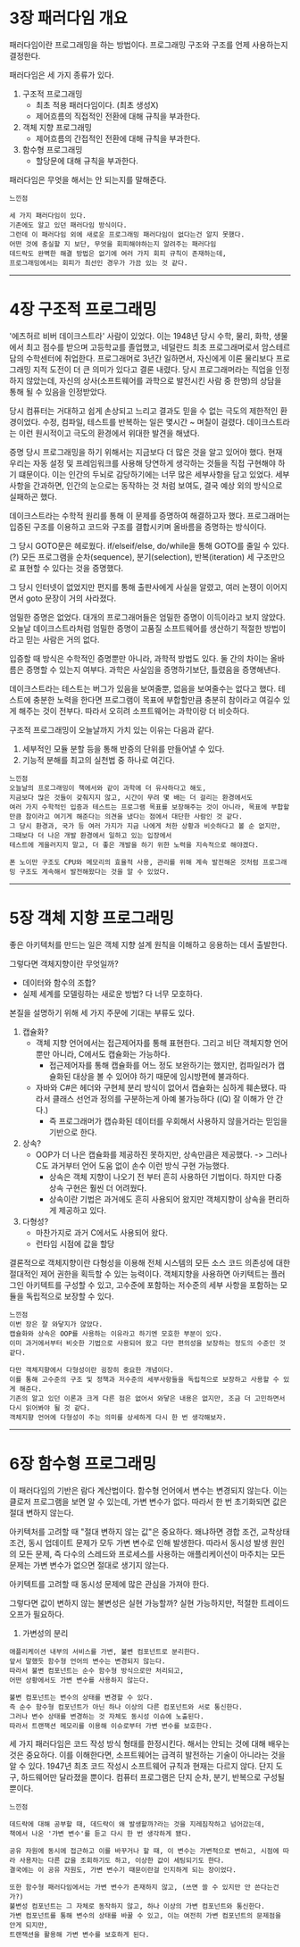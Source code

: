 # 3장 패러다임 개요
패러다임이란 프로그래밍을 하는 방법이다.
프로그래밍 구조와 구조를 언제 사용하는지 결정한다.

패러다임은 세 가지 종류가 있다.
1. 구조적 프로그래밍
   - 최초 적용 패러다임이다. (최초 생성X)
   - 제어흐름의 직접적인 전환에 대해 규칙을 부과한다.
2. 객체 지향 프로그래밍
   - 제어흐름의 간접적인 전환에 대해 규칙을 부과한다.
3. 함수형 프로그래밍
   - 할당문에 대해 규칙을 부과한다.

패러다임은 무엇을 해서는 안 되는지를 말해준다.

```text
느낀점

세 가지 패러다임이 있다. 
기존에도 알고 있던 패러다임 방식이다. 
그런데 이 패러다임 외에 새로운 프로그래밍 패러다임이 없다는건 알지 못했다.
어떤 것에 충실할 지 보단, 무엇을 회피해야하는지 알려주는 패러다임
데드락도 완벽한 해결 방법은 없기에 여러 가지 회피 규칙이 존재하는데, 
프로그래밍에서는 회피가 최선인 경우가 가끔 있는 것 같다.
```
---

# 4장 구조적 프로그래밍
'에츠허르 비버 데이크스트라' 사람이 있었다.
이는 1948년 당시 수학, 물리, 화학, 생물에서 최고 점수를 받으며 고등학교를 졸업했고, 네덜란드 최초 프로그래머로서 암스테르담의 수학센터에 취업한다.
프로그래머로 3년간 일하면서, 자신에게 이론 물리보다 프로그래밍 지적 도전이 더 큰 의미가 있다고 결론 내렸다.
당시 프로그래머라는 직업을 인정하지 않았는데, 자신의 상사(소프트웨어를 과학으로 발전시킨 사람 중 한명)의 상담을 통해 될 수 있음을 인정받았다.

당시 컴퓨터는 거대하고 쉽게 손상되고 느리고 결과도 믿을 수 없는 극도의 제한적인 환경이었다.
수정, 컴파일, 테스트를 반복하는 일은 몇시간 ~ 며칠이 걸렸다.
데이크스트라는 이런 원시적이고 극도의 환경에서 위대한 발견을 해냈다.

증명
당시 프로그래밍을 하기 위해서는 지금보다 더 많은 것을 알고 있어야 했다. 
현재 우리는 자동 설정 및 프레임워크를 사용해 당연하게 생각하는 것들을 직접 구현해야 하기 떄문이다.
이는 인간의 두뇌로 감당하기에는 너무 많은 세부사항을 담고 있었다.
세부사항을 간과하면, 인간의 눈으로는 동작하는 것 처럼 보여도, 결국 예상 외의 방식으로 실패하곤 했다. 

데이크스트라는 수학적 원리를 통해 이 문제를 증명하여 해결하고자 했다.
프로그래머는 입증된 구조를 이용하고 코드와 구조를 결합시키며 올바름을 증명하는 방식이다.

그 당시 GOTO문은 헤로웠다. if/elseif/else, do/while을 통해 GOTO를 줄일 수 있다. (?)
모든 프로그램을 순차(sequence), 분기(selection), 반복(iteration) 세 구조만으로 표현할 수 있다는 것을 증명했다.

그 당시 인터넷이 없었지만 편지를 통해 출판사에게 사실을 알렸고, 여러 논쟁이 이어지면서 goto 문장이 거의 사라졌다.

엄밀한 증명은 없었다.
대개의 프로그래머들은 엄밀한 증명이 이득이라고 보지 않았다.
오늘날 데이크스트라처럼 엄밀한 증명이 고품질 소프트웨어를 생산하기 적절한 방법이라고 믿는 사람은 거의 없다.

입증할 때 방식은 수학적인 증명뿐만 아니라, 과학적 방법도 있다.
둘 간의 차이는 올바름은 증명할 수 있는지 여부다.
과학은 사실임을 증명하기보단, 틀렸음을 증명해낸다.

데이크스트라는 테스트는 버그가 있음을 보여줄뿐, 없음을 보여줄수는 없다고 했다.
테스트에 충분한 노력을 한다면 프로그램이 목표에 부합할만큼 충분히 참이라고 여길수 있게 해주는 것이 전부다.
따라서 오히려 소프트웨어는 과학이랑 더 비슷하다.

구조적 프로그래밍이 오늘날까지 가치 있는 이유는 다음과 같다.
1. 세부적인 모듈 분할 등을 통해 반증의 단위를 만들어낼 수 있다.
2. 기능적 분해를 최고의 실천법 중 하나로 여긴다.

```text
느낀점
오늘날의 프로그래밍이 책에서와 같이 과학에 더 유사하다고 해도,
지금보다 많은 것들이 갖춰지지 않고, 시간이 무려 몇 배는 더 걸리는 환경에서도 
여러 가지 수학적인 입증과 테스트는 프로그램 목표를 보장해주는 것이 아니라, 목표에 부합할만큼 참이라고 여기게 해준다는 의견을 냈다는 점에서 대단한 사람인 것 같다.
그 당시 환경과, 국가 등 여러 가지가 지금 나에게 처한 상황과 비슷하다고 볼 순 없지만, 그때보다 더 나은 개발 환경에서 일하고 있는 입장에서
테스트에 게을러지지 말고, 더 좋은 개발을 하기 위한 노력을 지속적으로 해야겠다.

폰 노이만 구조도 CPU와 메모리의 효율적 사용, 관리를 위해 계속 발전해온 것처럼 프로그래밍 구조도 계속해서 발전해왔다는 것을 알 수 있었다.
```

---
# 5장 객체 지향 프로그래밍
좋은 아키텍처를 만드는 일은 객체 지향 설계 원칙을 이해하고 응용하는 데서 출발한다.

그렇다면 객체지향이란 무엇일까?
- 데이터와 함수의 조합?
- 실제 세계를 모델링하는 새로운 방법?
다 너무 모호하다.

본질을 설명하기 위해 세 가지 주문에 기대는 부류도 있다.
1. 캡슐화?
   - 객체 지향 언어에서는 접근제어자를 통해 표현한다. 그리고 비단 객체지향 언어 뿐만 아니라, C에서도 캡슐화는 가능하다.
     - 접근제어자를 통해 캡슐화를 어느 정도 보완하기는 했지만, 컴파일러가 캡슐화된 대상을 볼 수 있어야 하기 때문에 임시방편에 불과하다.
   - 자바와 C#은 헤더와 구현체 분리 방식이 없어서 캡슐화는 심하게 훼손됐다. 따라서 클래스 선언과 정의를 구분하는게 아예 불가능하다 ((Q) 잘 이해가 안 간다.)
     - 즉 프로그래머가 캡슈화된 데이터를 우회해서 사용하지 않을거라는 믿임을 기반으로 한다.
2. 상속?
   - OOP가 더 나은 캡슐화를 제공하진 못하지만, 상속만큼은 제공했다. -> 그러나 C도 과거부터 언어 도움 없이 손수 이런 방식 구현 가능했다.
     - 상속은 객체 지향이 나오기 전 부터 흔히 사용하던 기법이다. 하지만 다중 상속 구현은 훨씬 더 어려웠다.
     - 상속이란 기법은 과거에도 흔히 사용되어 왔지만 객체지향이 상속을 편리하게 제공하고 있다. 
3. 다형성?
   - 마찬가지로 과거 C에서도 사용되어 왔다.
   - 런타임 시점에 값을 할당

결론적으로 객체지향이란 다형성을 이용해 전체 시스템의 모든 소스 코드 의존성에 대한 절대적인 제어 권한을 획득할 수 있는 능력이다.
객체지향을 사용하면 아키텍트는 플러그인 아키텍트를 구성할 수 있고, 고수준에 포함하는 저수준의 세부 사항을 포함하는 모듈을 독립적으로 보장할 수 있다.

```text
느낀점
이번 장은 잘 와닿지가 않았다.
캡슐화와 상속은 OOP를 사용하는 이유라고 하기엔 모호한 부분이 있다.
이미 과거에서부터 비슷한 기법으로 사용되어 왔고 다만 편의성을 보장하는 정도의 수준인 것 같다.

다만 객체지향에서 다형성이란 굉장히 중요한 개념이다.
이를 통해 고수준의 구조 및 정책과 저수준의 세부사항들을 독립적으로 보장하고 사용할 수 있게 해준다.
기존의 알고 있던 이론과 크게 다른 점은 없어서 와닿은 내용은 없지만, 조금 더 고민하면서 다시 읽어봐야 될 것 같다.
객체지향 언어에 다형성이 주는 의미를 상세하게 다시 한 번 생각해보자.
```
---

# 6장 함수형 프로그래밍
이 패러다임의 기반은 람다 계산법이다.
함수형 언어에서 변수는 변경되지 않는다.
이는 클로저 프로그램을 보면 알 수 있는데, 가변 변수가 없다.
따라서 한 번 초기화되면 값은 절대 변하지 않는다.

아키텍처를 고려할 때 "절대 변하지 않는 값"은 중요하다.
왜냐하면 경합 조건, 교착상태 조건, 동시 업데이트 문제가 모두 가변 변수로 인해 발생한다.
따라서 동시성 발생 원인의 모든 문제, 즉 다수의 스레드와 프로세스를 사용하는 애플리케이션이 마주치는 모든 문제는 가변 변수가 없으면 절대로 생기지 않는다.

아키텍트를 고려할 때 동시성 문제에 많은 관심을 가져야 한다.

그렇다면 값이 변하지 않는 불변성은 실현 가능할까?
실현 가능하지만, 적절한 트레이드오프가 필요하다.
1. 가변성의 분리
```text
애플리케이션 내부의 서비스를 가변, 불변 컴포넌트로 분리한다.
앞서 말했듯 함수형 언어의 변수는 변경되지 않는다.
따라서 불변 컴포넌트는 순수 함수형 방식으로만 처리되고, 
어떤 상황에서도 가변 변수를 사용하지 않는다.

불변 컴포넌트는 변수의 상태를 변경할 수 있다.
즉 순수 함수형 컴포넌트가 아닌 하나 이상의 다른 컴포넌트와 서로 통신한다. 
그러나 변수 상태를 변경하는 것 자체도 동시성 이슈에 노출된다.
따라서 트랜잭션 메모리를 이용해 이슈로부터 가변 변수를 보호한다.
```

세 가지 패러다임은 코드 작성 방식 형태를 한정시킨다.
해서는 안되는 것에 대해 배우는 것은 중요하다.
이를 이해한다면, 소프트웨어는 급격히 발전하는 기술이 아니라는 것을 알 수 있다.
1947년 최초 코드 작성시 소프트웨어 규칙과 현재는 다르지 않다.
단지 도구, 하드웨어만 달라졌을 뿐이다.
컴퓨터 프로그램은 단지 순차, 분기, 반복으로 구성될 뿐이다.

```text
느낀점

데드락에 대해 공부할 때, 데드락이 왜 발생할까?라는 것을 지레짐작하고 넘어갔는데, 
책에서 나온 '가변 변수'를 듣고 다시 한 번 생각하게 됐다.

공유 자원에 동시에 접근하고 이를 바꾸거나 할 때, 이 변수는 가변적으로 변하고, 시점에 따라 사용자는 다른 값을 조회하기도 하고, 이상한 값이 세팅되기도 한다.
결국에는 이 공유 자원도, 가변 변수기 때문이란걸 인지하게 되는 장이었다.
 
또한 함수형 패러다임에서는 가변 변수가 존재하지 않고, (쓰면 쓸 수 있지만 안 쓴다는건가?)
불변성 컴포넌트는 그 자체로 동작하지 않고, 하나 이상의 가변 컴포넌트와 통신한다.
가변 컴포넌트를 통해 변수의 상태를 바꿀 수 있고, 이는 여전히 가변 컴포넌트의 문제점을 안게 되지만,
트랜잭션을 활용해 가변 변수를 보호하게 된다.
```
